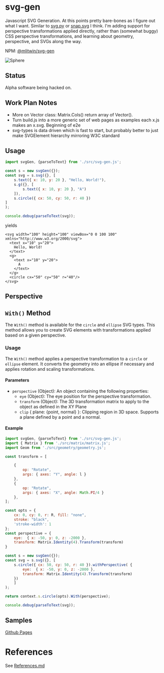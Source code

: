 # svg-gen

Javascript SVG Generation. At this points pretty bare-bones as I figure out what I want. Similar to [svg.py](https://github.com/orsinium-labs/svg.py) or [snap.svg](http://snapsvg.io/) I think. I'm adding support for perspective transformations applied directly, rather than (somewhat buggy) CSS perspective transformations, and learning about geometry, perspective, and SVGs along the way.

NPM: [@mlitwin/svg-gen](https://www.npmjs.com/package/@mlitwin/svg-gen)


![Sphere](https://antoninus.org/svg-gen/generated/spherestandard.svg)

## Status

Alpha software being hacked on.

## Work Plan Notes

* More on Vector class: Matrix.Cols() return array of Vector(). 
* Turn build.js into a more generic set of web pages as examples each x.js makes an x.svg. Beginning of e2e
* svg-types is data driven which is fast to start, but probably better to just make SVGElement hierarchy mirroring W3C standard

## Usage

```javascript
import svgGen, {parseToText} from './src/svg-gen.js';

const s = new svgGen({});
const svg = s.svg({}, [
    s.text({ x: 10, y: 20 }, "Hello, World!"),
    s.g({}, [
        s.text({ x: 10, y: 20 }, "A")
    ]),
    s.circle({ cx: 50, cy: 50, r: 40 })
]
);

console.debug(parseToText(svg));
```

yields

```
<svg width="100" height="100" viewBox="0 0 100 100" xmlns="http://www.w3.org/2000/svg">
  <text x="10" y="20">
    Hello, World!
  </text>
  <g>
    <text x="10" y="20">
      A
    </text>
  </g>
  <circle cx="50" cy="50" r="40"/>
</svg>
```

## Perspective

## `With()` Method

The `With()` method is available for the `circle` and `ellipse` SVG types. This method allows you to create SVG elements with transformations applied based on a given perspective.

### Usage

The `With()` method applies a perspective transformation to a `circle` or `ellipse` element. It converts the geometry into an ellipse if necessary and applies rotation and scaling transformations.

#### Parameters

- `perspective` (Object): An object containing the following properties:
  - `eye` (Object): The eye position for the perspective transformation.
  - `transform` (Object): The 3D transformation matrix to apply to the object as defined in the XY Plane
  - `clip` { plane: {point, normal} }: Clipping region in 3D space. Supports a plane defined by a point and a normal.


#### Example

```javascript
import svgGen, {parseToText} from './src/svg-gen.js';
import { Matrix } from './src/matrix/matrix.js';
import Geom from './src/geometry/geometry.js';

const transform = [

    {
        op: "Rotate",
        args: { axes: "Y", angle: l }
    },
    {
        op: "Rotate",
        args: { axes: "X", angle: Math.PI/4 }
    },
];

const opts = {
    cx: 0, cy: 0, r: R, fill: "none",
    stroke: "black",
    'stroke-width': 1
};
const perspective = {
    eye:  { x: -50, y: 0, z: -2000 },
    transform: Matrix.Identity(4).Transform(transform)
}

const s = new svgGen({});
const svg = s.svg({}, [
    s.circle({ cx: 50, cy: 50, r: 40 }).withPerspective( {
        eye:  { x: -50, y: 0, z: -2000 },
        transform: Matrix.Identity(4).Transform(transform)
    })
    ]
);

return context.s.circle(opts).With(perspective);

console.debug(parseToText(svg));
```

## Samples

[Github Pages](https://antoninus.org/svg-gen/)


# References

See [References.md](./References.md)

